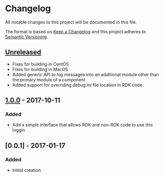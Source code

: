 # Changelog
All notable changes to this project will be documented in this file.

The format is based on [Keep a Changelog](http://keepachangelog.com/en/1.0.0/)
and this project adheres to [Semantic Versioning](http://semver.org/spec/v2.0.0.html).

## [Unreleased]
- Fixes for building in CentOS
- Fixes for building in MacOS
- Added generic API to log messages into an additional module other than the primary module of a component
- Added support for overriding debug.ini file location in RDK code

## [1.0.0] - 2017-10-11
### Added
- Add a simple interface that allows RDK and non-RDK code to use this loggin

## [0.0.1] - 2017-01-17
### Added
- Initial creation

[Unreleased]: https://github.com/Comcast/cimplog/compare/1.0.0...HEAD
[1.0.0]: https://github.com/Comcast/cimplog/compare/0.0.1...1.0.0
